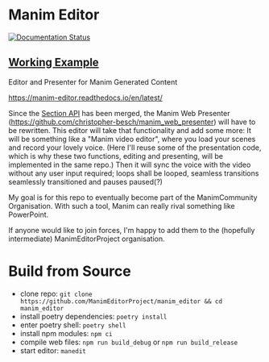 # Manim Editor

[![Documentation Status](https://readthedocs.org/projects/manim-editor/badge/?version=latest)](https://manim-editor.readthedocs.io/en/latest/?badge=latest)

## [Working Example](https://manimeditorproject.github.io/manim_editor/tutorial/)

Editor and Presenter for Manim Generated Content

https://manim-editor.readthedocs.io/en/latest/

Since the [Section API](https://github.com/ManimCommunity/manim/pull/2152) has been merged, the Manim Web Presenter (https://github.com/christopher-besch/manim_web_presenter) will have to be rewritten.
This editor will take that functionality and add some more: It will be something like a "Manim video editor", where you load your scenes and record your lovely voice.
(Here I'll reuse some of the presentation code, which is why these two functions, editing and presenting, will be implemented in the same repo.)
Then it will sync the voice with the video without any user input required; loops shall be looped, seamless transitions seamlessly transitioned and pauses paused(?)

My goal is for this repo to eventually become part of the ManimCommunity Organisation.
With such a tool, Manim can really rival something like PowerPoint.

If anyone would like to join forces, I'm happy to add them to the (hopefully intermediate) ManimEditorProject organisation.

# Build from Source

- clone repo: `git clone https://github.com/ManimEditorProject/manim_editor && cd manim_editor`
- install poetry dependencies: `poetry install`
- enter poetry shell: `poetry shell`
- install npm modules: `npm ci`
- compile web files: `npm run build_debug` or `npm run build_release`
- start editor: `manedit`
